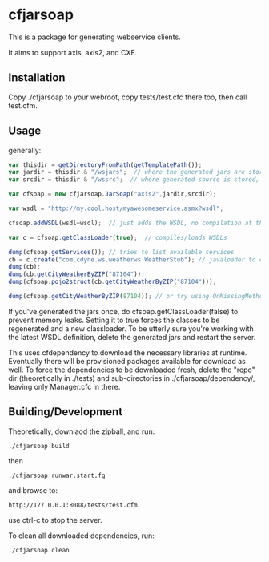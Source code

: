 # cfjarsoap

This is a package for generating webservice clients.

It aims to support axis, axis2, and CXF.

## Installation
Copy ./cfjarsoap to your webroot, copy tests/test.cfc there too, then call test.cfm.

## Usage
generally:

```javascript
var thisdir = getDirectoryFromPath(getTemplatePath());
var jardir = thisdir & "/wsjars";  // where the generated jars are stored
var srcdir = thisdir & "/wssrc";  // where generated source is stored, if you want to see it

var cfsoap = new cfjarsoap.JarSoap("axis2",jardir,srcdir);

var wsdl = "http://my.cool.host/myawesomeservice.asmx?wsdl";

cfsoap.addWSDL(wsdl=wsdl);  // just adds the WSDL, no compilation at this point

var c = cfsoap.getClassLoader(true);  // compiles/loads WSDLs

dump(cfsoap.getServices()); // tries to list available services
cb = c.create("com.cdyne.ws.weatherws.WeatherStub"); // javaloader to create service
dump(cb);
dump(cb.getCityWeatherByZIP("87104"));
dump(cfsoap.pojo2struct(cb.getCityWeatherByZIP("87104")));

dump(cfsoap.getCityWeatherByZIP(87104)); // or try using OnMissingMethod
```

If you've generated the jars once, do cfsoap.getClassLoader(false) to prevent memory leaks.
Setting it to true forces the classes to be regenerated and a new classloader.  To be utterly
sure you're working with the latest WSDL definition, delete the generated jars and restart 
the server.

This uses cfdependency to download the necessary libraries at runtime.  Eventually there 
will be provisioned packages available for download as well.  To force the dependencies to be
downloaded fresh, delete the "repo" dir (theoretically in ./tests) and sub-directories in
./cfjarsoap/dependency/, leaving only Manager.cfc in there.

## Building/Development

Theoretically, downlaod the zipball, and run:
```
./cfjarsoap build
```
then
```
./cfjarsoap runwar.start.fg
```
and browse to:
```
http://127.0.0.1:8088/tests/test.cfm
```
use ctrl-c to stop the server.


To clean all downloaded dependencies, run:
```
./cfjarsoap clean 
```